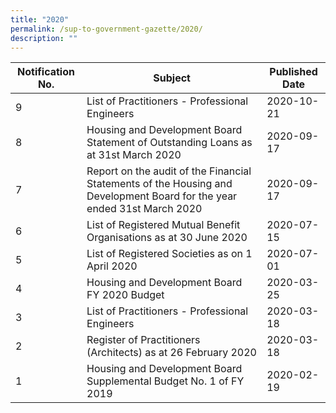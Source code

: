 ```yaml
---
title: "2020"
permalink: /sup-to-government-gazette/2020/
description: ""
---
```

|Notification No.|Subject|Published Date|
|---|---|---|
|9|List of Practitioners - Professional Engineers|2020-10-21|
|8|Housing and Development Board Statement of Outstanding Loans as at 31st March 2020|2020-09-17|
|7|Report on the audit of the Financial Statements of the Housing and Development Board for the year ended 31st March 2020|2020-09-17|
|6|List of Registered Mutual Benefit Organisations as at 30 June 2020|2020-07-15|
|5|List of Registered Societies as on 1 April 2020|2020-07-01|
|4|Housing and Development Board FY 2020 Budget|2020-03-25|
|3|List of Practitioners - Professional Engineers|2020-03-18|
|2|Register of Practitioners (Architects) as at 26 February 2020|2020-03-18|
|1|Housing and Development Board Supplemental Budget No. 1 of FY 2019|2020-02-19|